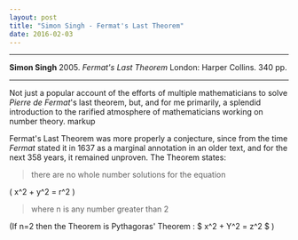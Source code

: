 ```yaml
---
layout: post
title: "Simon Singh - Fermat's Last Theorem"
date: 2016-02-03
---
```

<script src="http://cdn.mathjax.org/mathjax/latest/MathJax.js?config=TeX-AMS-MML_HTMLorMML" type="text/javascript"></script>

***
<b>Simon Singh</b> 2005. _Fermat's Last Theorem_ London: Harper Collins. 340 pp.

***

Not just a popular account of the efforts of multiple mathematicians to solve *Pierre de Fermat*'s last theorem, but, and for me primarily, a splendid introduction to the rarified atmosphere of mathematicians working on number theory. markup

Fermat's Last Theorem was more properly a conjecture, since from the time *Fermat* stated it in 1637 as a marginal annotation in an older text, and for the next 358 years, it remained unproven.  The Theorem states:

>there are no whole number solutions for the equation 

\( x^2 + y^2 = r^2 \)

>where n is any number greater than 2

(If n=2 then the Theorem is Pythagoras' Theorem : $ x^2 + Y^2 = z^2 $ )
